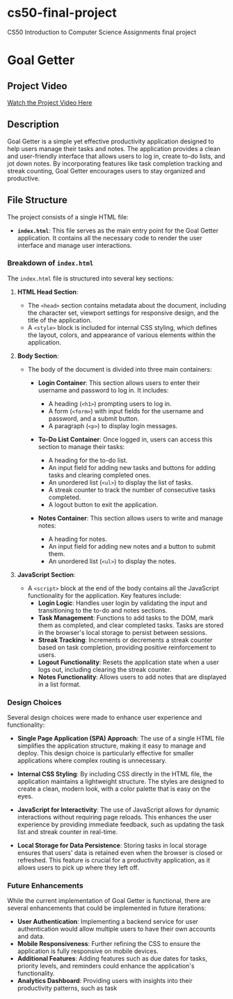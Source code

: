 # cs50-final-project
CS50 Introduction to Computer Science Assignments final project
# Goal Getter

## Project Video
[Watch the Project Video Here](https://youtu.be/iIBIip8Dwxg)

## Description
Goal Getter is a simple yet effective productivity application designed to help users manage their tasks and notes. The application provides a clean and user-friendly interface that allows users to log in, create to-do lists, and jot down notes. By incorporating features like task completion tracking and streak counting, Goal Getter encourages users to stay organized and productive.

## File Structure
The project consists of a single HTML file:

- **`index.html`**: This file serves as the main entry point for the Goal Getter application. It contains all the necessary code to render the user interface and manage user interactions.

### Breakdown of `index.html`

The `index.html` file is structured into several key sections:

1. **HTML Head Section**:
   - The `<head>` section contains metadata about the document, including the character set, viewport settings for responsive design, and the title of the application.
   - A `<style>` block is included for internal CSS styling, which defines the layout, colors, and appearance of various elements within the application.

2. **Body Section**:
   - The body of the document is divided into three main containers:
     - **Login Container**: This section allows users to enter their username and password to log in. It includes:
       - A heading (`<h1>`) prompting users to log in.
       - A form (`<form>`) with input fields for the username and password, and a submit button.
       - A paragraph (`<p>`) to display login messages.
     
     - **To-Do List Container**: Once logged in, users can access this section to manage their tasks:
       - A heading for the to-do list.
       - An input field for adding new tasks and buttons for adding tasks and clearing completed ones.
       - An unordered list (`<ul>`) to display the list of tasks.
       - A streak counter to track the number of consecutive tasks completed.
       - A logout button to exit the application.
     
     - **Notes Container**: This section allows users to write and manage notes:
       - A heading for notes.
       - An input field for adding new notes and a button to submit them.
       - An unordered list (`<ul>`) to display the notes.

3. **JavaScript Section**:
   - A `<script>` block at the end of the body contains all the JavaScript functionality for the application. Key features include:
     - **Login Logic**: Handles user login by validating the input and transitioning to the to-do and notes sections.
     - **Task Management**: Functions to add tasks to the DOM, mark them as completed, and clear completed tasks. Tasks are stored in the browser's local storage to persist between sessions.
     - **Streak Tracking**: Increments or decrements a streak counter based on task completion, providing positive reinforcement to users.
     - **Logout Functionality**: Resets the application state when a user logs out, including clearing the streak counter.
     - **Notes Functionality**: Allows users to add notes that are displayed in a list format.

### Design Choices
Several design choices were made to enhance user experience and functionality:

- **Single Page Application (SPA) Approach**: The use of a single HTML file simplifies the application structure, making it easy to manage and deploy. This design choice is particularly effective for smaller applications where complex routing is unnecessary.
  
- **Internal CSS Styling**: By including CSS directly in the HTML file, the application maintains a lightweight structure. The styles are designed to create a clean, modern look, with a color palette that is easy on the eyes.

- **JavaScript for Interactivity**: The use of JavaScript allows for dynamic interactions without requiring page reloads. This enhances the user experience by providing immediate feedback, such as updating the task list and streak counter in real-time.

- **Local Storage for Data Persistence**: Storing tasks in local storage ensures that users' data is retained even when the browser is closed or refreshed. This feature is crucial for a productivity application, as it allows users to pick up where they left off.

### Future Enhancements
While the current implementation of Goal Getter is functional, there are several enhancements that could be implemented in future iterations:
- **User  Authentication**: Implementing a backend service for user authentication would allow multiple users to have their own accounts and data.
- **Mobile Responsiveness**: Further refining the CSS to ensure the application is fully responsive on mobile devices.
- **Additional Features**: Adding features such as due dates for tasks, priority levels, and reminders could enhance the application's functionality.
- **Analytics Dashboard**: Providing users with insights into their productivity patterns, such as task
